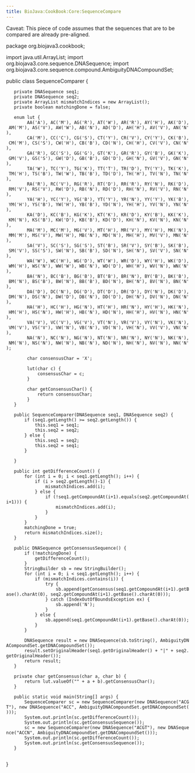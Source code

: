 ```yaml
---
title: BioJava:CookBook:Core:SequenceCompare
---
```


Caveat: This piece of code assumes that the sequences that are to be
compared are already pre-aligned.

<java> package org.biojava3.cookbook;

import java.util.ArrayList; import
org.biojava3.core.sequence.DNASequence; import
org.biojava3.core.sequence.compound.AmbiguityDNACompoundSet;

public class SequenceComparer {

`   private DNASequence seq1;`  
`   private DNASequence seq2;`  
`   private ArrayList`<Integer>` mismatchIndices = new ArrayList`<Integer>`();`  
`   private boolean matchingDone = false;`  
`   `  
`   enum lut {`  
`        AA('A'), AC('M'), AG('R'), AT('W'), AR('R'), AY('H'), AK('D'), AM('M'), AS('V'), AW('W'), AB('N'), AD('D'), AH('H'), AV('V'), AN('N'),`  
`        CA('M'), CC('C'), CG('S'), CT('Y'), CR('V'), CY('Y'), CK('B'), CM('M'), CS('S'), CW('H'), CB('B'), CD('N'), CH('H'), CV('V'), CN('N'),`  
`        GA('R'), GC('S'), GG('G'), GT('K'), GR('R'), GY('B'), GK('K'), GM('V'), GS('S'), GW('D'), GB('B'), GD('D'), GH('N'), GV('V'), GN('N'),`  
`        TA('W'), TC('Y'), TG('K'), TT('T'), TR('D'), TY('Y'), TK('K'), TM('H'), TS('B'), TW('W'), TB('B'), TD('D'), TH('H'), TV('N'), TN('N'),`  
`        RA('R'), RC('V'), RG('R'), RT('D'), RR('R'), RY('N'), RK('D'), RM('V'), RS('V'), RW('D'), RB('N'), RD('D'), RH('N'), RV('V'), RN('N'),`  
`        YA('H'), YC('Y'), YG('B'), YT('Y'), YR('N'), YY('Y'), YK('B'), YM('H'), YS('B'), YW('H'), YB('B'), YD('N'), YH('H'), YV('N'), YN('N'),`  
`        KA('D'), KC('B'), KG('K'), KT('K'), KR('D'), KY('B'), KK('K'), KM('N'), KS('B'), KW('D'), KB('B'), KD('D'), KH('N'), KV('N'), KN('N'),`  
`        MA('M'), MC('M'), MG('V'), MT('H'), MR('V'), MY('H'), MK('N'), MM('M'), MS('V'), MW('H'), MB('N'), MD('N'), MH('H'), MV('V'), MN('N'),`  
`        SA('V'), SC('S'), SG('S'), ST('B'), SR('V'), SY('B'), SK('B'), SM('V'), SS('S'), SW('N'), SB('B'), SD('N'), SH('N'), SV('V'), SN('N'),`  
`        WA('W'), WC('H'), WG('D'), WT('W'), WR('D'), WY('H'), WK('D'), WM('H'), WS('N'), WW('W'), WB('N'), WD('D'), WH('H'), WV('N'), WN('N'), `  
`        BA('N'), BC('B'), BG('B'), BT('B'), BR('N'), BY('B'), BK('B'), BM('N'), BS('B'), BW('N'), BB('B'), BD('N'), BH('N'), BV('N'), BN('N'),`  
`        DA('D'), DC('N'), DG('D'), DT('D'), DR('D'), DY('N'), DK('D'), DM('N'), DS('N'), DW('D'), DB('N'), DD('D'), DH('N'), DV('N'), DN('N'),`  
`        HA('H'), HC('H'), HG('N'), HT('H'), HR('N'), HY('H'), HK('N'), HM('H'), HS('N'), HW('H'), HB('N'), HD('N'), HH('H'), HV('N'), HN('N'),`  
`        VA('V'), VC('V'), VG('V'), VT('N'), VR('V'), VY('N'), VK('N'), VM('V'), VS('V'), VW('N'), VB('N'), VD('N'), VH('N'), VV('V'), VN('N'),`  
`        NA('N'), NC('N'), NG('N'), NT('N'), NR('N'), NY('N'), NK('N'), NM('N'), NS('N'), NW('N'), NB('N'), ND('N'), NH('N'), NV('N'), NN('N');`  
`        `  
`        char consensusChar = 'X';`  
`        `  
`        lut(char c) {`  
`            consensusChar = c;`  
`        }`  
`        `  
`        char getConsensusChar() {`  
`            return consensusChar;`  
`        }`  
`   }`

`   public SequenceComparer(DNASequence seq1, DNASequence seq2) {`  
`       if (seq1.getLength() >= seq2.getLength()) {`  
`           this.seq1 = seq1;`  
`           this.seq2 = seq2;`  
`       } else {`  
`           this.seq1 = seq2;`  
`           this.seq2 = seq1;`  
`       }`  
`       `  
`   }`

`   public int getDifferenceCount() {`  
`       for (int i = 0; i < seq1.getLength(); i++) {`  
`           if (i > seq2.getLength()-1) {`  
`               mismatchIndices.add(i);`  
`           } else {`  
`               if (!seq1.getCompoundAt(i+1).equals(seq2.getCompoundAt(i+1))) {`  
`                   mismatchIndices.add(i);`  
`               }`  
`           }`  
`       }`  
`       matchingDone = true;`  
`       return mismatchIndices.size();`  
`   }`  
`   `  
`   public DNASequence getConsensusSequence() {`  
`       if (!matchingDone) {`  
`           getDifferenceCount();`  
`       }`  
`       StringBuilder sb = new StringBuilder();`  
`       for (int i = 0; i < seq1.getLength(); i++) {`  
`           if (mismatchIndices.contains(i)) {`  
`               try {`  
`                   sb.append(getConsensus(seq1.getCompoundAt(i+1).getBase().charAt(0), seq2.getCompoundAt(i+1).getBase().charAt(0)));`  
`               } catch (IndexOutOfBoundsException ex) {`  
`                   sb.append('N');`  
`               }`  
`           } else {`  
`               sb.append(seq1.getCompoundAt(i+1).getBase().charAt(0));`  
`           }`  
`       }`  
`       `  
`       DNASequence result = new DNASequence(sb.toString(), AmbiguityDNACompoundSet.getDNACompoundSet());`  
`       result.setOriginalHeader(seq1.getOriginalHeader() + "|" + seq2.getOriginalHeader());`  
`       return result;`  
`   }`  
`   `  
`   private char getConsensus(char a, char b) {`  
`       return lut.valueOf("" + a + b).getConsensusChar();`  
`   }`  
`   `  
`   public static void main(String[] args) {`  
`       SequenceComparer sc = new SequenceComparer(new DNASequence("ACGT"), new DNASequence("ACC", AmbiguityDNACompoundSet.getDNACompoundSet()));`  
`       System.out.println(sc.getDifferenceCount());`  
`       System.out.println(sc.getConsensusSequence());`  
`       sc = new SequenceComparer(new DNASequence("ACGT"), new DNASequence("ACCN", AmbiguityDNACompoundSet.getDNACompoundSet()));`  
`       System.out.println(sc.getDifferenceCount());`  
`       System.out.println(sc.getConsensusSequence());`  
`   }`  
`   `

} </java>
